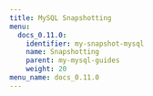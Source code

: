 ```yaml
---
title: MySQL Snapshotting
menu:
  docs_0.11.0:
    identifier: my-snapshot-mysql
    name: Snapshotting
    parent: my-mysql-guides
    weight: 20
menu_name: docs_0.11.0
---
```


